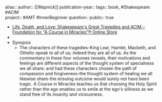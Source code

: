 alias::
author:: [[Wapnick]] 
publication-year::
tags:: book, #Shakespeare #ACIM  
project:: #AMT #InnerBeginner 
question::
public:: true

- [Life, Death, and Love: Shakespeare's Great Tragedies and ACIM – Foundation for "A Course in Miracles"® Online Store](https://facimstore.org/products/life-death-and-love-book)
-
- Synopsis
	- The characters of these tragedies-King Lear, Hamlet, Macbeth, and Othello-speak to all of us; indeed they are all of us. As the commentary in these four volumes reveals, their motivations and feelings are different aspects of the thought system of specialness we all share; and had these characters chosen the path of compassion and forgiveness-the thought system of healing we all likewise share-the ensuing outcome would surely not have been tragic. A Course in Miracles teaches us that choosing the Holy Spirit rather than the ego enables us to smile at the ego's silliness as we stand free of its insanity and viciousness.